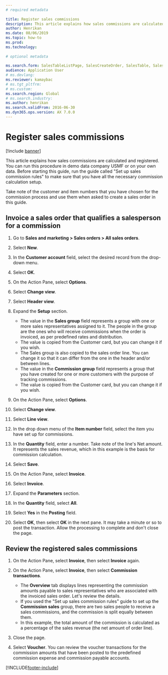 ```yaml
--- 
# required metadata 
 
title: Register sales commissions
description: This article explains how sales commissions are calculated and registered. 
author: Henrikan
ms.date: 08/06/2019
ms.topic: how-to 
ms.prod:  
ms.technology:  
 
# optional metadata 
 
ms.search.form: SalesTableListPage, SalesCreateOrder, SalesTable, SalesEditLines,  CustInvoiceJournal, CommissionTrans, LedgerTransVoucher, CustClassificationGroup   
audience: Application User 
# ms.devlang:  
ms.reviewer: kamaybac
# ms.tgt_pltfrm:  
# ms.custom:  
ms.search.region: Global
# ms.search.industry: 
ms.author: henrikan
ms.search.validFrom: 2016-06-30 
ms.dyn365.ops.version: AX 7.0.0 
---
```

# Register sales commissions

[!include [banner](../../includes/banner.md)]

This article explains how sales commissions are calculated and registered. You can run this procedure in demo data company USMF or on your own data. Before starting this guide, run the guide called "Set up sales commission rules" to make sure that you have all the necessary commission calculation setup.

Take note of the customer and item numbers that you have chosen for the commission process and use them when asked to create a sales order in this guide.


## Invoice a sales order that qualifies a salesperson for a commission
1. Go to **Sales and marketing > Sales orders > All sales orders**.
2. Select **New**.
3. In the **Customer account** field, select the desired record from the drop-down menu.
4. Select **OK**.
5. On the Action Pane, select **Options**.
6. Select **Change view**.
7. Select **Header view**.
8. Expand the **Setup** section.

    - The value in the **Sales group** field represents a group with one or more sales representatives assigned to it. The people in the group are the ones who will receive commissions when the order is invoiced, as per predefined rates and distribution.   
    - The value is copied from the Customer card, but you can change it if you wish.  
    - The Sales group is also copied to the sales order line. You can change it so that it can differ from the one in the header and/or between lines.  
    - The value in the **Commission group** field represents a group that you have created for one or more customers with the purpose of tracking commissions.   
    - The value is copied from the Customer card, but you can change it if you wish.   

9. On the Action Pane, select **Options**.
10. Select **Change view**.
11. Select **Line view**.
12. In the drop down menu of the **Item number** field, select the item you have set up for commissions. 
13. In the **Quantity** field, enter a number. Take note of the line's Net amount. It represents the sales revenue, which in this example is the basis for commission calculation.  
14. Select **Save**.
15. On the Action Pane, select **Invoice**.
16. Select **Invoice**.
17. Expand the **Parameters** section.
18. In the **Quantity** field, select **All**.
19. Select **Yes** in the **Posting** field.
20. Select **OK**, then select **OK** in the next pane. It may take a minute or so to post the transaction. Allow the processing to complete and don't close the page.  

## Review the registered sales commissions
1. On the Action Pane, select **Invoice**, then select **Invoice** again.
2. On the Action Pane, select **Invoice**, then select **Commission transactions**.

    - The **Overview** tab displays lines representing the commission amounts payable to sales representatives who are associated with the invoiced sales order. Let's review the details.  
    - If you used the "Set up sales commission rules" guide to set up the **Commission sales** group, there are two sales people to receive a sales commissions, and the commission is split equally between them.  
    - In this example, the total amount of the commission is calculated as a percentage of the sales revenue (the net amount of order line).  
3. Close the page.
4. Select **Voucher**. You can review the voucher transactions for the commission amounts that have been posted to the predefined commission expense and commission payable accounts.  



[!INCLUDE[footer-include](../../../includes/footer-banner.md)]